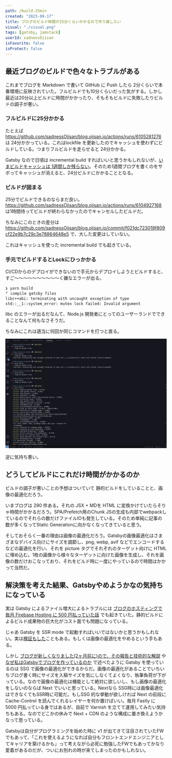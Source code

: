 ```yaml
---
path: /build-25min
created: "2023-09-17"
title: ブログのビルド時間が25分くらいかかるので作り直したい
visual: "./visual.png"
tags: [gatsby, jamstack]
userId: sadnessOjisan
isFavorite: false
isProtect: false
---
```


## 最近ブログのビルドで色々なトラブルがある

これまでブログを Markdown で書いて GitHub に Push したら 2分くらいで本番環境に反映されていた。フルビルドでも10分くらいだった気がする。しかし最近は20分以上ビルドに時間がかかったり、そもそもビルドに失敗したりビルドの調子が悪い。

### フルビルドに25分かかる

たとえば https://github.com/sadnessOjisan/blog.ojisan.io/actions/runs/6105281276 は 24分かかっている。これはlockfile を更新したのでキャッシュを使わずにビルドしている。つまりフルビルドを走らせると 24分かかる。

Gatsby なので日頃は incremental build すればいいと思うかもしれないが、[いまビルドキャッシュは 1週間しか残らない](https://docs.github.com/en/actions/using-workflows/caching-dependencies-to-speed-up-workflows#usage-limits-and-eviction-policy)。そのため1週間ブログを書くのをサボってキャッシュが消えると、24分ビルドにかかることとなる。

### ビルドが固まる

25分でビルドできるのならまだ良い。https://github.com/sadnessOjisan/blog.ojisan.io/actions/runs/6104927168 は1時間待ってビルドが終わらなかったのでキャンセルしたビルドだ。

ちなみにこのときの差分は https://github.com/sadnessOjisan/blog.ojisan.io/commit/f021dc723018f809cf22e9b7c29c3e78864648e5 で、大した変更はしていない。

これはキャッシュを使った incremental build でも起きている。

### 手元でビルドするとLockにひっかかる

CI/CDからのデプロイができないので手元からデプロイしようとビルドすると、すご〜〜〜〜〜〜〜〜〜〜く嫌なエラーが出る。

```
❯ yarn build
⠋ compile gatsby files
libc++abi: terminating with uncaught exception of type std::__1::system_error: mutex lock failed: Invalid argument
```

libc のエラーが出るだなんて、Node.js 開発者にとってのユーザーランドでできることなんて何もなさそうだ。

ちなみにこれは適当に何回か同じコマンドを打つと直る。

![ビルド結果](./build-res.png)

逆に気持ち悪い。

## どうしてビルドにこれだけ時間がかかるのか

ビルドの調子が悪いことの予想はついていて 静的ビルドをしていることと、画像の最適化だろう。

いまブログは 290 件ある。それの JSX + MDを HTML に変換かけていたらそりゃ時間がかかるだろう。SPA/Prefetch用のChunk JSの生成も内部でwebpackしているのでそれらの数だけファイルIOも発生している。そのため単純に記事の数が多くなってStatic Generationに向かなくなってきていると思う。

そしておそらく一番の理由は画像の最適化だろう。Gatsbyの画像最適化はさまざまなデバイス向けにサイズを調節し、png, webp, avif などでエンコードするなどの最適化を行い、それを picture タグでそれぞれのターゲット向けに HTML に埋め込む。1枚の画像から様々なターゲットに向けた画像を生成し、それを画像の数だけおこなっており、それをビルド時に一度にやっているので時間はかかって当然だ。

## 解決策を考えた結果、Gatsbyやめようかなの気持ちになっている

実は Gatsby によるファイル増大によるトラブルには [ブログのホスティングで毎月 Firebase Hosting に 500 円払っていた話](https://blog.ojisan.io/firebase-hosting-500-yen/) でも起きていた。静的ビルドによるビルド成果物の巨大化がコスト面でも問題になっている。

じゃあ Gatsby を SSR mode で起動すればいいではないかと思うかもしれない。実は[検証もした](https://blog.ojisan.io/gatsby-dsg-fastly/)こともある。もしくは画像の最適化をやめるという手もある。

しかし [ブログが新しくなりました(2ヶ月前に)ので、その報告と技術的な解説](https://blog.ojisan.io/renew-blog-2022/) や [なぜ私はGatsbyでブログを作っているのか](https://blog.ojisan.io/why-i-will-use-gatsby/) で述べたように Gatsby を使っているのは SSG で画像の最適化ができるからだ。画像の最適化があることでいちいちブログ書く時にサイズを入稿サイズを気にしなくてよくなり、執筆負荷が下がっている。なので画像の最適化は機能として絶対に欲しいし、もし画像の最適化をしないのならば Next でいいと思っている。Nextなら SSG時には画像最適化はできなくてもSSR時に可能だ。もしSSG 的な挙動が欲しければ Next の前段に Cache-Control を読んでくれるレイヤーを何か置けばいい。毎月 Fastly に 5000 円払っている身ではあるが、自前で Varnish を立てて運用してみたい気持ちもある。なのでどこかの休みで Next + CDN のような構成に置き換えようかなって思っている。

Gatsbyは自分がプログラミングを始めた時に v1 が出てきて注目されていたFWでもあって、「これを使えるようになれば自分もフロントエンドエンジニアとしてキャリアを築けるかも」って考えながら必死に勉強したFWでもあってかなり愛着があるのだが、ついにお別れの時が来てしまったのかもしれない。
